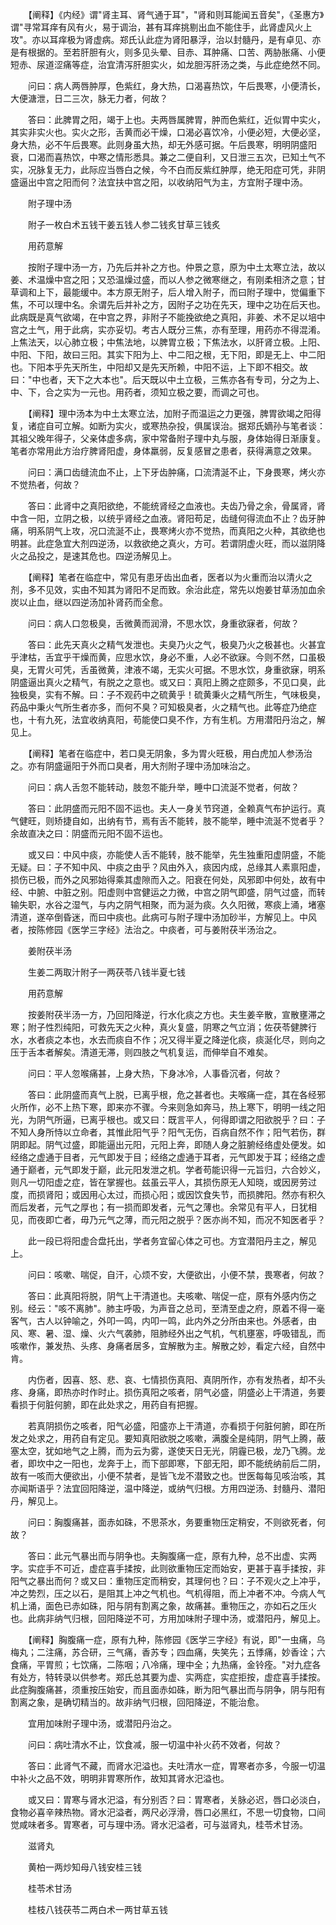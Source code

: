 <!-- { "loadSidebar": true } -->
　　【阐释】《内经》谓"肾主耳、肾气通于耳"，"肾和则耳能闻五音矣"，《圣惠方》谓"寻常耳痒有风有火，易于调治，甚有耳痒挑剔出血不能住手，此肾虚风火上攻"。亦以耳痒极为肾虚病。郑氏认此症为肾阳暴浮，治以封髓丹，是有卓见、亦是有根据的。至若肝胆有火，则多见头晕、目赤、耳肿痛、口苦、两胁胀痛、小便短赤、尿道涩痛等症，治宜清泻肝胆实火，如龙胆泻肝汤之类，与此症绝然不同。

　　问曰：病人两唇肿厚，色紫红，身大热，口渴喜热饮，午后畏寒，小便清长，大便溏泄，日二三次，脉无力者，何故？

　　答曰：此脾胃之阳，竭于上也。夫两唇属脾胃，肿而色紫红，近似胃中实火，其实非实火也。实火之形，舌黄而必干燥，口渴必喜饮冷，小便必短，大便必坚，身大热，必不午后畏寒。此则身虽大热，却无外感可据。午后畏寒，明明阴盛阳衰，口渴而喜热饮，中寒之情形悉具。兼之二便自利，又日泄三五次，已知土气不实，况脉复无力，此际应当唇白之候，今不白而反紫红肿厚，绝无阳症可凭，非阴盛逼出中宫之阳而何？法宜扶中宫之阳，以收纳阳气为主，方宜附子理中汤。

　　附子理中汤

　　附子一枚白术五钱干姜五钱人参二钱炙甘草三钱炙

　　用药意解

　　按附子理中汤一方，乃先后并补之方也。仲景之意，原为中土太寒立法，故以姜、术温燥中宫之阳；又恐温燥过盛，而以人参之微寒继之，有刚柔相济之意；甘草调和上下，最能缓中。本方原无附子，后人增入附子，而曰附子理中，觉偏重下焦，不可以理中名。余谓先后并补之方，因附子之功在先天，理中之功在后天也。此病既是真气欲竭，在中宫之界，非附子不能挽欲绝之真阳，非姜、术不足以培中宫之土气，用于此病，实亦妥切。考古人既分三焦，亦有至理，用药亦不得混淆。上焦法天，以心肺立极；中焦法地，以脾胃立极；下焦法水，以肝肾立极。上阳、中阳、下阳，故曰三阳。其实下阳为上、中二阳之根，无下阳，即是无上、中二阳也。下阳本乎先天所生，中阳却又是先天所赖，中阳不运，上下即不相交。故曰："中也者，天下之大本也"。后天既以中土立极，三焦亦各有专司，分之为上、中、下，合之实为一元也。用药者，须知立极之要，而调之可也。

　　【阐释】理中汤本为中土太寒立法，加附子而温运之力更强，脾胃欲竭之阳得复，诸症自可立解。如断为实火，或寒热杂投，俱属误治。据郑氏嫡孙与笔者谈：其祖父晚年得子，父亲体虚多病，家中常备附子理中丸与服，身体始得日渐康复。笔者亦常用此方治疗脾肾阳虚，身体羸弱，反复感冒之患者，获得满意之效果。

　　问曰：满口齿缝流血不止，上下牙齿肿痛，口流清涎不止，下身畏寒，烤火亦不觉热者，何故？

　　答曰：此肾中之真阳欲绝，不能统肾经之血液也。夫齿乃骨之余，骨属肾，肾中含一阳，立阴之极，以统乎肾经之血液。肾阳苟足，齿缝何得流血不止？齿牙肿痛，明系阴气上攻，况口流涎不止，畏寒烤火亦不觉热，而真阳之火种，其欲绝也明甚。此症急宜大剂四逆汤，以救欲绝之真火，方可。若谓阴虚火旺，而以滋阴降火之品投之，是速其危也。四逆汤解见上。

　　【阐释】笔者在临症中，常见有患牙齿出血者，医者以为火重而治以清火之剂，多不见效，实由不知其为肾阳不足而致。余治此症，常先以炮姜甘草汤加血余炭以止血，继以四逆汤加补肾药而全愈。

　　问曰：病人口忽极臭，舌微黄而润滑，不思水饮，身重欲寐者，何故？

　　答曰：此先天真火之精气发泄也。夫臭乃火之气，极臭乃火之极甚也。火甚宜乎津枯，舌宜乎干燥而黄，应思水饮，身必不重，人必不欲寐。今则不然，口虽极臭，无胃火可凭，舌虽微黄，津液不竭，无实火可据。不思水饮，身重欲寐，明系阴盛逼出真火之精气，有脱之之意也。或又曰：真阳上腾之症颇多，不见口臭，此独极臭，实有不解。曰：子不观药中之硫黄乎！硫黄秉火之精气所生，气味极臭，药品中秉火气所生者亦多，而何不臭？可知极臭者，火之精气也。此等症乃绝症也，十有九死，法宜收纳真阳，苟能使口臭不作，方有生机。方用潜阳丹治之，解见上。

　　【阐释】笔者在临症中，若口臭无阴象，多为胃火旺极，用白虎加人参汤治之。亦有阴盛逼阳于外而口臭者，用大剂附子理中汤加味治之。

　　问曰：病人舌忽不能转动，肢忽不能升举，睡中口流涎不觉者，何故？

　　答曰：此阴盛而元阳不固不运也。夫人一身关节窍道，全赖真气布护运行。真气健旺，则矫捷自如，出纳有节，焉有舌不能转，肢不能举，睡中流涎不觉者乎？余故直决之曰：阴盛而元阳不固不运也。

　　或又曰：中风中痰，亦能使人舌不能转，肢不能举，先生独重阳虚阴盛，不能无疑。曰：子不知中风、中痰之由乎？风由外入，痰因内成，总缘其人素禀阳虚，损伤已极，而外之风邪始得乘其虚隙而入之。阳衰在何处，风邪即中何处，故有中经、中腑、中脏之别。阳虚则中宫健运之力微，中宫之阴气即盛，阴气过盛，而转输失职，水谷之湿气，与内之阴气相聚，而为涎为痰。久久阳微，寒痰上涌，堵塞清道，遂卒倒昏迷，而曰中痰也。此病可与附子理中汤加砂半，方解见上。中风者，按陈修园《医学三字经》法治之。中痰者，可与姜附茯半汤治之。

　　姜附茯半汤

　　生姜二两取汁附子一两茯苓八钱半夏七钱

　　用药意解

　　按姜附茯半汤一方，乃回阳降逆，行水化痰之方也。夫生姜辛散，宣散壅滞之寒；附子性烈纯阳，可救先天之火种，真火复盛，阴寒之气立消；佐茯苓健脾行水，水者痰之本也，水去而痰自不作；况又得半夏之降逆化痰，痰涎化尽，则向之压于舌本者解矣。清道无滞，则四肢之气机复运，而伸举自不难矣。

　　问曰：平人忽喉痛甚，上身大热，下身冰冷，人事昏沉者，何故？

　　答曰：此阴盛而真气上脱，已离乎根，危之甚者也。夫喉痛一症，其在各经邪火所作，必不上热下寒，即来亦不骤。今来则急如奔马，热上寒下，明明一线之阳光，为阴气所逼，已离乎根也。或又曰：既言平人，何得即谓之阳欲脱乎？曰：子不知人身所恃以立命者，其惟此阳气乎？阳气无伤，百病自然不作；阳气若伤，群阴即起。阴气过盛，即能逼出元阳，元阳上奔，即随人身之脏腑经络虚处便发。如经络之虚通于目者，元气即发于目；经络之虚通于耳者，元气即发于耳；经络之虚通于巅者，元气即发于巅，此元阳发泄之机。学者苟能识得一元旨归，六合妙义，则凡一切阳虚之症，皆在掌握也。兹虽云平人，其损伤原无人知晓，或因房劳过度，而损肾阳；或因用心太过，而损心阳；或因饮食失节，而损脾阳。然亦有积久而后发者，元气之厚也；有一损而即发者，元气之薄也。余常见有平人，日犹相见，而夜即亡者，毋乃元气之薄，而元阳之脱乎？医亦尚不知，而况不知医者乎？

　　此一段已将阳虚合盘托出，学者务宜留心体之可也。方宜潜阳丹主之，解见上。

　　问曰：咳嗽、喘促，自汗，心烦不安，大便欲出，小便不禁，畏寒者，何故？

　　答曰：此真阳将脱，阴气上干清道也。夫咳嗽、喘促一症，原有外感内伤之别。经云："咳不离肺"。肺主呼吸，为声音之总司，至清至虚之府，原着不得一毫客气，古人以钟喻之，外叩一鸣，内叩一鸣，此内外之分所由来也。外感者，由风、寒、暑、湿、燥、火六气袭肺，阻肺经外出之气机，气机壅塞，呼吸错乱，而咳嗽作，兼发热、头疼、身痛者居多，宜解散为主。解散之妙，看定六经，自然中肯。

　　内伤者，因喜、怒、悲、哀、七情损伤真阳、真阴所作，亦有发热者，却不头疼、身痛，即热亦时作时止。损伤真阳之咳者，阴气必盛，阴盛必上干清道，务要看损于何脏何腑，即在此处求之，用药自有把握。

　　若真阴损伤之咳者，阳气必盛，阳盛亦上干清道，亦看损于何脏何腑，即在所发之处求之，用药自有定见。要知真阳欲脱之咳嗽，满腹全是纯阴，阴气上腾，蔽塞太空，犹如地气之上腾，而为云为雾，遂使天日无光，阴霾已极，龙乃飞腾。龙者，即坎中之一阳也，龙奔于上，而下部即寒，下部无阳，即不能统纳前后二阴，故有一咳而大便欲出，小便不禁者，是皆飞龙不潜致之也。世医每每见咳治咳，其亦闻斯语乎？法宜回阳降逆，温中降逆，或纳气归根。方用四逆汤、封髓丹、潜阳丹，解见上。

　　问曰：胸腹痛甚，面赤如硃，不思茶水，务要重物压定稍安，不则欲死者，何故？

　　答曰：此元气暴出而与阴争也。夫胸腹痛一症，原有九种，总不出虚、实两字。实症手不可近，虚症喜手揉按，此则欲重物压定而始安，更甚于喜手揉按，非阳气之暴出而何？或又曰：重物压定而稍安，其理何也？曰：子不观火之上冲乎，冲之势烈，压之以石，是阻其上冲之气机也。气机得阻，而上冲者不冲。今病人气机上涌，面色已赤如硃，阳与阴有割离之象，故痛甚。重物压之，亦如石之压火也。此病非纳气归根，回阳降逆不可，方用加味附子理中汤，或潜阳丹，解见上。

　　【阐释】胸腹痛一症，原有九种，陈修园《医学三字经》有说，即"一虫痛，乌梅丸；二注痛，苏合研，三气痛，香苏专；四血痛，失笑先；五悸痛，妙香诠；六食痛，平胃煎；七饮痛，二陈咽；八冷痛，理中全；九热痛，金铃痊。"对九症各有处方，特转录以供参考。郑氏总其要为虚、实两症，实症拒按，虚症喜手揉按。此症胸腹痛甚，须重按压始安，而且面赤如硃，断为阳气暴出而与阴争，阴与阳有割离之象，是确切精当的。故非纳气归根，回阳降逆，不能治愈。

　　宜用加味附子理中汤，或潜阳丹治之。

　　问曰：病吐清水不止，饮食减，服一切温中补火药不效者，何故？

　　答曰：此肾气不藏，而肾水汜溢也。夫吐清水一症，胃寒者亦多，今服一切温中补火之品不效，明明非胃寒所作，故知其肾水汜溢也。

　　或又曰：胃寒与肾水汜溢，有分别否？曰：胃寒者，关脉必迟，唇口必淡白，食物必喜辛辣热物。肾水汜溢者，两尺必浮滑，唇口必黑红，不思一切食物，口间觉咸味者多。胃寒者，可与理中汤。肾水汜溢者，可与滋肾丸，桂苓术甘汤。

　　滋肾丸

　　黄柏一两炒知母八钱安桂三钱

　　桂苓术甘汤

　　桂枝八钱茯苓二两白术一两甘草五钱

